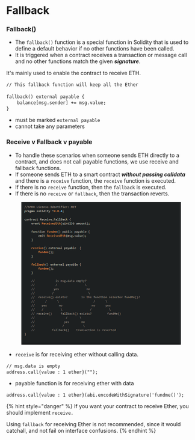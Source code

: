 # Fallback

### Fallback()

* The `fallback()` function is a special function in Solidity that is used to define a default behavior if no other functions have been called.&#x20;
* It is triggered when a contract receives a transaction or message call and no other functions match the given _**signature**_.

It's mainly used to enable the contract to receive ETH.

```solidity
// This fallback function will keep all the Ether

fallback() external payable {
    balance[msg.sender] += msg.value;
} 
```

* must be marked `external payable`
* cannot take any parameters

### Receive v Fallback v payable

* To handle these scenarios when someone sends ETH directly to a contract, and does not call payable functions, we use receive and fallback functions.
* If someone sends ETH to a smart contract _**without passing calldata**_ and there is a `receive` function, the `receive` function is executed.&#x20;
* If there is no `receive` function, then the `fallback` is executed.&#x20;
* If there is no `receive` or `fallback`, then the transaction reverts.

<figure><img src="../../.gitbook/assets/image (146).png" alt=""><figcaption></figcaption></figure>

* `receive` is for receiving ether without calling data.&#x20;

```solidity
// msg.data is empty
address.call{value : 1 ether}("");   
```

* payable function is for receiving ether with data&#x20;

```solidity
address.call{value : 1 ether}(abi.encodeWithSignature('fundme()');
```

{% hint style="danger" %}
If you want your contract to receive Ether, you should implement `receive.`

Using `fallback` for receiving Ether is not recommended, since it would catchall, and not fail on interface confusions.
{% endhint %}
